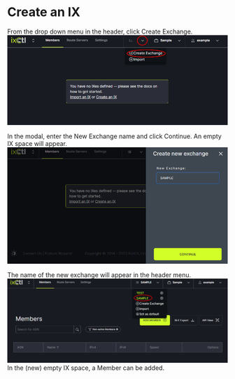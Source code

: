 # Create an IX

From the drop down menu in the header, click Create Exchange.
   ![](img/create.png)
   
In the modal, enter the New Exchange name and click Continue. An empty IX space will appear.
   ![](img/createmodal.png)
   
The name of the new exchange will appear in the header menu.
   ![](img/addmember.png)
In the (new) empty IX space, a Member can be added. 
